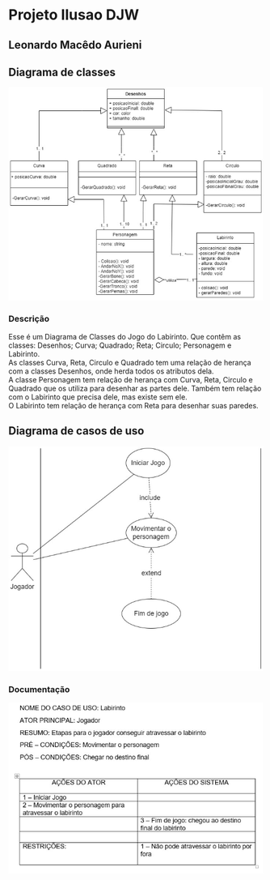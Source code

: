 # Projeto Ilusao DJW
## Leonardo Macêdo Aurieni<br>
## Diagrama de classes
<img src = "img/classe.jpg" ><br>
<h3> Descrição </h3>
Esse é um Diagrama de Classes do Jogo do Labirinto. Que contêm as classes: Desenhos; Curva; Quadrado; Reta; Circulo; Personagem e Labirinto.<br>
As classes Curva, Reta, Circulo e Quadrado tem uma relação de herança com a classes Desenhos, onde herda todos os atributos dela.<br>
A classe Personagem tem relação de herança com Curva, Reta, Circulo e Quadrado que os utiliza para desenhar as partes dele. Também tem relação com o Labirinto que precisa dele, mas existe sem ele.<br>
O Labirinto tem relação de herança com Reta para desenhar suas paredes.<br>
<h2>Diagrama de casos de uso</h2>
<img src = "img/uso.jpg" ><br>
<H3>Documentação</H3>
<img src = "img/documentacao.jpg" >
